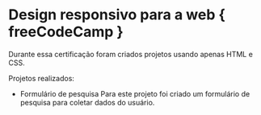 # Design responsivo para a web { freeCodeCamp }
 
Durante essa certificação foram criados projetos usando apenas HTML e CSS.

Projetos realizados:
- Formulário de pesquisa
  Para este projeto foi criado um formulário de pesquisa para coletar dados do usuário.
